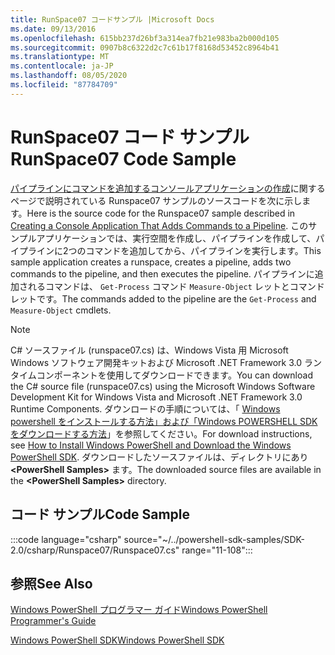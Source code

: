 ```yaml
---
title: RunSpace07 コードサンプル |Microsoft Docs
ms.date: 09/13/2016
ms.openlocfilehash: 615bb237d26bf3a314ea7fb21e983ba2b000d105
ms.sourcegitcommit: 0907b8c6322d2c7c61b17f8168d53452c8964b41
ms.translationtype: MT
ms.contentlocale: ja-JP
ms.lasthandoff: 08/05/2020
ms.locfileid: "87784709"
---
```

# <a name="runspace07-code-sample"></a><span data-ttu-id="b8d22-102">RunSpace07 コード サンプル</span><span class="sxs-lookup"><span data-stu-id="b8d22-102">RunSpace07 Code Sample</span></span>

<span data-ttu-id="b8d22-103">[パイプラインにコマンドを追加するコンソールアプリケーションの作成](https://msdn.microsoft.com/01eb7808-e97b-4905-80be-9e2fa38c262e)に関するページで説明されている Runspace07 サンプルのソースコードを次に示します。</span><span class="sxs-lookup"><span data-stu-id="b8d22-103">Here is the source code for the Runspace07 sample described in [Creating a Console Application That Adds Commands to a Pipeline](https://msdn.microsoft.com/01eb7808-e97b-4905-80be-9e2fa38c262e).</span></span>
<span data-ttu-id="b8d22-104">このサンプルアプリケーションでは、実行空間を作成し、パイプラインを作成して、パイプラインに2つのコマンドを追加してから、パイプラインを実行します。</span><span class="sxs-lookup"><span data-stu-id="b8d22-104">This sample application creates a runspace, creates a pipeline, adds two commands to the pipeline, and then executes the pipeline.</span></span> <span data-ttu-id="b8d22-105">パイプラインに追加されるコマンドは、 `Get-Process` コマンド `Measure-Object` レットとコマンドレットです。</span><span class="sxs-lookup"><span data-stu-id="b8d22-105">The commands added to the pipeline are the `Get-Process` and `Measure-Object` cmdlets.</span></span>

> [!NOTE]
> <span data-ttu-id="b8d22-106">C# ソースファイル (runspace07.cs) は、Windows Vista 用 Microsoft Windows ソフトウェア開発キットおよび Microsoft .NET Framework 3.0 ランタイムコンポーネントを使用してダウンロードできます。</span><span class="sxs-lookup"><span data-stu-id="b8d22-106">You can download the C# source file (runspace07.cs) using the Microsoft Windows Software Development Kit for Windows Vista and Microsoft .NET Framework 3.0 Runtime Components.</span></span> <span data-ttu-id="b8d22-107">ダウンロードの手順については、「 [Windows powershell をインストールする方法」および「Windows POWERSHELL SDK をダウンロードする方法](/powershell/scripting/developer/installing-the-windows-powershell-sdk)」を参照してください。</span><span class="sxs-lookup"><span data-stu-id="b8d22-107">For download instructions, see [How to Install Windows PowerShell and Download the Windows PowerShell SDK](/powershell/scripting/developer/installing-the-windows-powershell-sdk).</span></span>
> <span data-ttu-id="b8d22-108">ダウンロードしたソースファイルは、ディレクトリにあり **\<PowerShell Samples>** ます。</span><span class="sxs-lookup"><span data-stu-id="b8d22-108">The downloaded source files are available in the **\<PowerShell Samples>** directory.</span></span>

## <a name="code-sample"></a><span data-ttu-id="b8d22-109">コード サンプル</span><span class="sxs-lookup"><span data-stu-id="b8d22-109">Code Sample</span></span>

:::code language="csharp" source="~/../powershell-sdk-samples/SDK-2.0/csharp/Runspace07/Runspace07.cs" range="11-108":::

## <a name="see-also"></a><span data-ttu-id="b8d22-110">参照</span><span class="sxs-lookup"><span data-stu-id="b8d22-110">See Also</span></span>

[<span data-ttu-id="b8d22-111">Windows PowerShell プログラマー ガイド</span><span class="sxs-lookup"><span data-stu-id="b8d22-111">Windows PowerShell Programmer's Guide</span></span>](./windows-powershell-programmer-s-guide.md)

[<span data-ttu-id="b8d22-112">Windows PowerShell SDK</span><span class="sxs-lookup"><span data-stu-id="b8d22-112">Windows PowerShell SDK</span></span>](../windows-powershell-reference.md)
